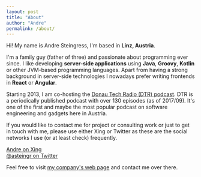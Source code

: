 ```yaml
---
layout: post
title: "About"
author: "Andre"
permalink: /about/
---
```

Hi! My name is Andre Steingress, I'm based in **Linz, Austria**.

I'm a family guy (father of three) and passionate about programming ever since. I like developing **server-side applications** using <strong>Java</strong>, <strong>Groovy</strong>, <strong>Kotlin</strong> or other JVM-based programming languages. Apart from having a strong background in server-side technologies I nowadays prefer writing frontends in <strong>React</strong> or <strong>Angular</strong>.

Starting 2013, I am co-hosting the <a href="http://dtr.fm">Donau Tech Radio (DTR) podcast</a>. DTR is a periodically published podcast with over 130 episodes (as of 2017/09). It's one of the first and maybe the most popular podcast on software engineering and gadgets here in Austria.

If you would like to contact me for project or consulting work or just to get in touch with me, please use either Xing or Twitter as these are the social networks I use (or at least check) frequently. 

<a href="https://www.xing.com/profile/Andre_Steingress">Andre on Xing</a><br>
<a href="https://www.twitter.com/asteingr">@asteingr on Twitter</a>

Feel free to visit [my company's web page](https://www.appcare.at) and contact me over there. 